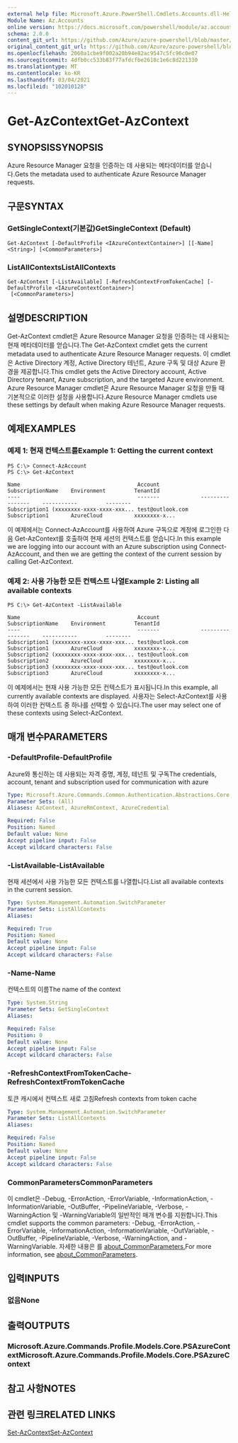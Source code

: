 ```yaml
---
external help file: Microsoft.Azure.PowerShell.Cmdlets.Accounts.dll-Help.xml
Module Name: Az.Accounts
online version: https://docs.microsoft.com/powershell/module/az.accounts/get-azcontext
schema: 2.0.0
content_git_url: https://github.com/Azure/azure-powershell/blob/master/src/Accounts/Accounts/help/Get-AzContext.md
original_content_git_url: https://github.com/Azure/azure-powershell/blob/master/src/Accounts/Accounts/help/Get-AzContext.md
ms.openlocfilehash: 2060a1cbe9f002a20b94e82ac9547c5fc96c0e07
ms.sourcegitcommit: 4dfb0cc533b83f77afdcfbe2618c1e6c8d221330
ms.translationtype: MT
ms.contentlocale: ko-KR
ms.lasthandoff: 03/04/2021
ms.locfileid: "102010128"
---
```

# <span data-ttu-id="12dc8-101">Get-AzContext</span><span class="sxs-lookup"><span data-stu-id="12dc8-101">Get-AzContext</span></span>

## <span data-ttu-id="12dc8-102">SYNOPSIS</span><span class="sxs-lookup"><span data-stu-id="12dc8-102">SYNOPSIS</span></span>
<span data-ttu-id="12dc8-103">Azure Resource Manager 요청을 인증하는 데 사용되는 메타데이터를 얻습니다.</span><span class="sxs-lookup"><span data-stu-id="12dc8-103">Gets the metadata used to authenticate Azure Resource Manager requests.</span></span>

## <span data-ttu-id="12dc8-104">구문</span><span class="sxs-lookup"><span data-stu-id="12dc8-104">SYNTAX</span></span>

### <span data-ttu-id="12dc8-105">GetSingleContext(기본값)</span><span class="sxs-lookup"><span data-stu-id="12dc8-105">GetSingleContext (Default)</span></span>
```
Get-AzContext [-DefaultProfile <IAzureContextContainer>] [[-Name] <String>] [<CommonParameters>]
```

### <span data-ttu-id="12dc8-106">ListAllContexts</span><span class="sxs-lookup"><span data-stu-id="12dc8-106">ListAllContexts</span></span>
```
Get-AzContext [-ListAvailable] [-RefreshContextFromTokenCache] [-DefaultProfile <IAzureContextContainer>]
 [<CommonParameters>]
```

## <span data-ttu-id="12dc8-107">설명</span><span class="sxs-lookup"><span data-stu-id="12dc8-107">DESCRIPTION</span></span>
<span data-ttu-id="12dc8-108">Get-AzContext cmdlet은 Azure Resource Manager 요청을 인증하는 데 사용되는 현재 메타데이터를 얻습니다.</span><span class="sxs-lookup"><span data-stu-id="12dc8-108">The Get-AzContext cmdlet gets the current metadata used to authenticate Azure Resource Manager requests.</span></span>
<span data-ttu-id="12dc8-109">이 cmdlet은 Active Directory 계정, Active Directory 테넌트, Azure 구독 및 대상 Azure 환경을 제공합니다.</span><span class="sxs-lookup"><span data-stu-id="12dc8-109">This cmdlet gets the Active Directory account, Active Directory tenant, Azure subscription, and the targeted Azure environment.</span></span>
<span data-ttu-id="12dc8-110">Azure Resource Manager cmdlet은 Azure Resource Manager 요청을 만들 때 기본적으로 이러한 설정을 사용합니다.</span><span class="sxs-lookup"><span data-stu-id="12dc8-110">Azure Resource Manager cmdlets use these settings by default when making Azure Resource Manager requests.</span></span>

## <span data-ttu-id="12dc8-111">예제</span><span class="sxs-lookup"><span data-stu-id="12dc8-111">EXAMPLES</span></span>

### <span data-ttu-id="12dc8-112">예제 1: 현재 컨텍스트를</span><span class="sxs-lookup"><span data-stu-id="12dc8-112">Example 1: Getting the current context</span></span>
```
PS C:\> Connect-AzAccount
PS C:\> Get-AzContext

Name                                     Account             SubscriptionName    Environment         TenantId
----                                     -------             ----------------    -----------         --------
Subscription1 (xxxxxxxx-xxxx-xxxx-xxx... test@outlook.com    Subscription1       AzureCloud          xxxxxxxx-x...
```

<span data-ttu-id="12dc8-113">이 예제에서는 Connect-AzAccount를 사용하여 Azure 구독으로 계정에 로그인한 다음 Get-AzContext를 호출하여 현재 세션의 컨텍스트를 얻습니다.</span><span class="sxs-lookup"><span data-stu-id="12dc8-113">In this example we are logging into our account with an Azure subscription using Connect-AzAccount, and then we are getting the context of the current session by calling Get-AzContext.</span></span>

### <span data-ttu-id="12dc8-114">예제 2: 사용 가능한 모든 컨텍스트 나열</span><span class="sxs-lookup"><span data-stu-id="12dc8-114">Example 2: Listing all available contexts</span></span>
```
PS C:\> Get-AzContext -ListAvailable

Name                                     Account             SubscriptionName    Environment         TenantId
----                                     -------             ----------------    -----------         --------
Subscription1 (xxxxxxxx-xxxx-xxxx-xxx... test@outlook.com    Subscription1       AzureCloud          xxxxxxxx-x...
Subscription2 (xxxxxxxx-xxxx-xxxx-xxx... test@outlook.com    Subscription2       AzureCloud          xxxxxxxx-x...
Subscription3 (xxxxxxxx-xxxx-xxxx-xxx... test@outlook.com    Subscription3       AzureCloud          xxxxxxxx-x...
```

<span data-ttu-id="12dc8-115">이 예제에서는 현재 사용 가능한 모든 컨텍스트가 표시됩니다.</span><span class="sxs-lookup"><span data-stu-id="12dc8-115">In this example, all currently available contexts are displayed.</span></span>  <span data-ttu-id="12dc8-116">사용자는 Select-AzContext를 사용하여 이러한 컨텍스트 중 하나를 선택할 수 있습니다.</span><span class="sxs-lookup"><span data-stu-id="12dc8-116">The user may select one of these contexts using Select-AzContext.</span></span>

## <span data-ttu-id="12dc8-117">매개 변수</span><span class="sxs-lookup"><span data-stu-id="12dc8-117">PARAMETERS</span></span>

### <span data-ttu-id="12dc8-118">-DefaultProfile</span><span class="sxs-lookup"><span data-stu-id="12dc8-118">-DefaultProfile</span></span>
<span data-ttu-id="12dc8-119">Azure와 통신하는 데 사용되는 자격 증명, 계정, 테넌트 및 구독</span><span class="sxs-lookup"><span data-stu-id="12dc8-119">The credentials, account, tenant and subscription used for communication with azure</span></span>

```yaml
Type: Microsoft.Azure.Commands.Common.Authentication.Abstractions.Core.IAzureContextContainer
Parameter Sets: (All)
Aliases: AzContext, AzureRmContext, AzureCredential

Required: False
Position: Named
Default value: None
Accept pipeline input: False
Accept wildcard characters: False
```

### <span data-ttu-id="12dc8-120">-ListAvailable</span><span class="sxs-lookup"><span data-stu-id="12dc8-120">-ListAvailable</span></span>
<span data-ttu-id="12dc8-121">현재 세션에서 사용 가능한 모든 컨텍스트를 나열합니다.</span><span class="sxs-lookup"><span data-stu-id="12dc8-121">List all available contexts in the current session.</span></span>

```yaml
Type: System.Management.Automation.SwitchParameter
Parameter Sets: ListAllContexts
Aliases:

Required: True
Position: Named
Default value: None
Accept pipeline input: False
Accept wildcard characters: False
```

### <span data-ttu-id="12dc8-122">-Name</span><span class="sxs-lookup"><span data-stu-id="12dc8-122">-Name</span></span>
<span data-ttu-id="12dc8-123">컨텍스트의 이름</span><span class="sxs-lookup"><span data-stu-id="12dc8-123">The name of the context</span></span>

```yaml
Type: System.String
Parameter Sets: GetSingleContext
Aliases:

Required: False
Position: 0
Default value: None
Accept pipeline input: False
Accept wildcard characters: False
```

### <span data-ttu-id="12dc8-124">-RefreshContextFromTokenCache</span><span class="sxs-lookup"><span data-stu-id="12dc8-124">-RefreshContextFromTokenCache</span></span>
<span data-ttu-id="12dc8-125">토큰 캐시에서 컨텍스트 새로 고침</span><span class="sxs-lookup"><span data-stu-id="12dc8-125">Refresh contexts from token cache</span></span>

```yaml
Type: System.Management.Automation.SwitchParameter
Parameter Sets: ListAllContexts
Aliases:

Required: False
Position: Named
Default value: None
Accept pipeline input: False
Accept wildcard characters: False
```

### <span data-ttu-id="12dc8-126">CommonParameters</span><span class="sxs-lookup"><span data-stu-id="12dc8-126">CommonParameters</span></span>
<span data-ttu-id="12dc8-127">이 cmdlet은 -Debug, -ErrorAction, -ErrorVariable, -InformationAction, -InformationVariable, -OutBuffer, -PipelineVariable, -Verbose, -WarningAction 및 -WarningVariable의 일반적인 매개 변수를 지원합니다.</span><span class="sxs-lookup"><span data-stu-id="12dc8-127">This cmdlet supports the common parameters: -Debug, -ErrorAction, -ErrorVariable, -InformationAction, -InformationVariable, -OutVariable, -OutBuffer, -PipelineVariable, -Verbose, -WarningAction, and -WarningVariable.</span></span> <span data-ttu-id="12dc8-128">자세한 내용은 를 [about_CommonParameters.](http://go.microsoft.com/fwlink/?LinkID=113216)</span><span class="sxs-lookup"><span data-stu-id="12dc8-128">For more information, see [about_CommonParameters](http://go.microsoft.com/fwlink/?LinkID=113216).</span></span>

## <span data-ttu-id="12dc8-129">입력</span><span class="sxs-lookup"><span data-stu-id="12dc8-129">INPUTS</span></span>

### <span data-ttu-id="12dc8-130">없음</span><span class="sxs-lookup"><span data-stu-id="12dc8-130">None</span></span>

## <span data-ttu-id="12dc8-131">출력</span><span class="sxs-lookup"><span data-stu-id="12dc8-131">OUTPUTS</span></span>

### <span data-ttu-id="12dc8-132">Microsoft.Azure.Commands.Profile.Models.Core.PSAzureContext</span><span class="sxs-lookup"><span data-stu-id="12dc8-132">Microsoft.Azure.Commands.Profile.Models.Core.PSAzureContext</span></span>

## <span data-ttu-id="12dc8-133">참고 사항</span><span class="sxs-lookup"><span data-stu-id="12dc8-133">NOTES</span></span>

## <span data-ttu-id="12dc8-134">관련 링크</span><span class="sxs-lookup"><span data-stu-id="12dc8-134">RELATED LINKS</span></span>

[<span data-ttu-id="12dc8-135">Set-AzContext</span><span class="sxs-lookup"><span data-stu-id="12dc8-135">Set-AzContext</span></span>](./Set-AzContext.md)

